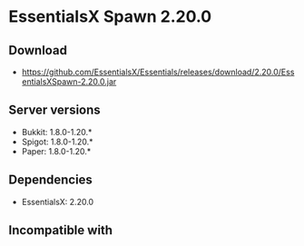 # EssentialsX Spawn 2.20.0

## Download
- https://github.com/EssentialsX/Essentials/releases/download/2.20.0/EssentialsXSpawn-2.20.0.jar

## Server versions
- Bukkit: 1.8.0-1.20.*
- Spigot: 1.8.0-1.20.*
- Paper: 1.8.0-1.20.*

## Dependencies
- EssentialsX: 2.20.0

## Incompatible with